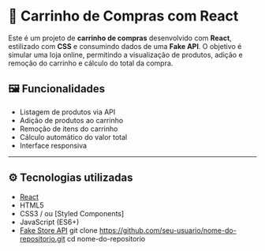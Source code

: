 # 🛒 Carrinho de Compras com React

Este é um projeto de **carrinho de compras** desenvolvido com **React**, estilizado com **CSS** e consumindo dados de uma **Fake API**. O objetivo é simular uma loja online, permitindo a visualização de produtos, adição e remoção do carrinho e cálculo do total da compra.

## 🖼️ Funcionalidades

- Listagem de produtos via API
- Adição de produtos ao carrinho
- Remoção de itens do carrinho
- Cálculo automático do valor total
- Interface responsiva

---

## ⚙️ Tecnologias utilizadas

- [React](https://reactjs.org/)
- HTML5
- CSS3 / ou [Styled Components]
- JavaScript (ES6+)
- [Fake Store API](https://fakestoreapi.com)
git clone https://github.com/seu-usuario/nome-do-repositorio.git
cd nome-do-repositorio
